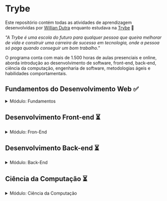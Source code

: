 # Trybe

Este repositório contém todas as atividades de aprendizagem desenvolvidas por [Willian Dutra](https://www.linkedin.com/in/williandutra/) enquanto estudava na [Trybe](https://www.betrybe.com/) :rocket:

_"A Trybe é uma escola do futuro para qualquer pessoa que queira melhorar de vida e construir uma carreira de sucesso em tecnologia, onde a pessoa só paga quando conseguir um bom trabalho."_

O programa conta com mais de 1.500 horas de aulas presenciais e online, aborda introdução ao desenvolvimento de software, front-end, back-end, ciência da computação, engenharia de software, metodologias ágeis e habilidades comportamentais.

## Fundamentos do Desenvolvimento Web :white_check_mark:

<details>
 <summary> Módulo: Fundamentos </summary>

##### Bloco 1: Introdução - Unix & Shell

- [x] 1-3: _Unix & Shell- Part 1_
- [x] 1-4: _Unix & Shell- Part 2_

##### Bloco 2: Git & GitHub

- [x] 2-1: _O que é e para que serve?_
- [x] 2-2: _Entendendo os comandos_
- [x] 2-3: _Internet - Entendendo como ela funciona_

##### Bloco 3: Introdução - HTML & CSS

- [x] 3-1: _HTML & CSS - Estruturas de página_
- [x] 3-2: _HTML & CSS - Primeiros passos em CSS_
- [x] 3-3: _HTML & CSS - Seletores e posicionamento_
- [x] 3-4: _HTML Semântico_
- [x] 3-5: _[Projeto - HTML & CSS]_

##### Bloco 4: Introdução - JavaScript

- [x] 4-1: _JavaScript - Primeiros passos_
- [x] 4-2: _JavaScript - Array e loop For_
- [x] 4-3: _JavaScript - Lógica de Programação e Algoritmos_
- [x] 4-4: _JavaScript - Objetos e funções_
- [x] 4-5: _[Projeto - Playground Functions]_

##### Bloco 5: JavaScript - DOM, Eventos e Web Storage

- [x] 5-1: _JavaScript - DOM e seletores_
- [x] 5-2: _JavaScript - Trabalhando com elementos_
- [x] 5-3: _JavaScript - Eventos_
- [x] 5-4: _JavaScript - Web Storage_
- [x] 5-6: _[Projeto - Arte com Pixels]_

##### Bloco 6: HTML & CSS avançado

- [x] 6-1: _HTML & CSS - Forms_
- [x] 6-2: _Bibliotecas JavaScript e Frameworks CSS_
- [x] 6-3: _CSS Flexbox - Part 1_
- [x] 6-4: _CSS Flexbox - Part 2_
- [x] 6-5: _CSS Responsivo - Mobile First_
- [x] 6-6: _[Projeto - Trybewarts]_

##### Bloco 7: JavaScript ES6 & Testes Unitários

- [x] 7-1: _JavaScript ES6 - let, const, arrow functions e template literals_
- [x] 7-2: _JavaScript ES6 - Objects_
- [x] 7-3: _Testes unitários em JavaScript_
- [x] 7-4: _[Projeto - JavaScript Testes Unitários]_

##### Bloco 8: JavaScript ES6 - Higher Order Functions

- [x] 8-1: _JavaScript ES6 - Introdução à Higher Order Functions_
- [x] 8-2: _JavaScript ES6 - Higher Order Functions - forEach, find, some, every, sort_
- [x] 8-3: _JavaScript ES6 - Higher Order Functions - map e filter_
- [x] 8-4: _JavaScript ES6 - Higher Order Functions - reduce_
- [x] 8-5: _JavaScript ES6 - spread operator, rest parameter, destructuring e mais_
- [x] 8-6: _[Projeto - Zoo functions]_
</details>

## Desenvolvimento Front-end :hourglass_flowing_sand:

<details>
  <summary> Módulo: Fron-End </summary>

##### Bloco 1: Assincronicidade & Callbacks

- [x] 1-1: _JavaScript Assíncrono e Callbacks_
- [x] 1-2: _JavaScript Promises_
- [x] 1-3: _Jest - Testes Assí­ncronos_
- [x] 1-4: _[Projeto - Carrinho de Compras]_

##### Bloco 2: Introdução - React

- [x] 2-1: _'Hello, world!' no React!_
- [x] 2-2: _Componentes React_
- [x] 2-3: _[Projeto - Movie Cards Library]_

##### Bloco 3: React

- [x] 3-1: _Components com estado_
- [x] 3-2: _Eventos e formulários no React_
- [x] 3-3: _[Projeto - Movie Cards Library Stateful]_

##### Bloco 4: React

- [x] 4-1: _Melhorando o reuso de componentes: props.children e PropTypes_
- [x] 4-2: _Ciclo de vida de componentes em React_
- [x] 4-3: _React Router_
- [x] 4-4: _[Projeto - Movie Cards Library CRUD]_

##### Bloco 5: Metodologias Ágeis

- [x] 5-1: _Metodologias Ágeis_
- [x] 5-2: _[Projeto - Frontend Online Store]_

##### Bloco 6: Testes em React

- [x] 6-1: _Testando React com a React Testing Library_
- [x] 6-2: _Testando React com a React Testing Library - Parte 2_
- [x] 6-3: _[Projeto - Testes em React]_

##### Bloco 7: Introdução ao Redux

- [x] 7-1: _Introdução ao Redux_
- [x] 7-2: _React com Redux - Parte 1_
- [x] 7-3: _React com Redux - Prática_
- [ ] 7-4: _React com Redux - Parte 2_
- [ ] 7-5: _Testes síncronos com React-Redux_
- [ ] 7-6: _[Projeto - Tabela com filtros de dados]_

##### Bloco 8: Projeto React - Trivia

- [ ] 8-1: _[Projeto - Jogo de Trivia]_

##### Bloco 9: React & Context API

- [ ] 9-1: _Context API do React_
- [ ] 9-2: _React Hooks - useState e useContext_
- [ ] 9-3: _React Hooks - useEffect e Hooks customizados_
- [ ] 9-4: _[Projeto - StarWars Datatable com Context API e Hooks]_

##### Bloco 10: Projeto Final de Front-end

- [ ] 10-1: _[Projeto - App de Receitas]_
</details>

## Desenvolvimento Back-end :hourglass_flowing_sand:

<details>
  <summary> Módulo: Back-End </summary>

#### Bloco 1: Docker

- [ ] 1-1: _Utilizando Container - Docker_
- [ ] 1-2: _Manipulando imagens no Docker_
- [ ] 1-3: _Orquestrando Containers com Docker Compose_
- [ ] 1-4: _[Projeto - Docker Todo-List_

##### Bloco 2: Introdução - Bancos de dados relacionais

- [ ] 2-1: _Banco de dados SQL_
- [ ] 2-2: _Encontrando dados em um banco de dados_
- [ ] 2-3: _Filtrando dados de forma especí­fica_
- [ ] 2-4: _Manipulando tabelas_
- [ ] 2-5: _[Projeto - All For One]_

##### Bloco 3: Funções SQL, JOINS e Normalização

- [ ] 3-1: _Funções mais usadas no SQL_
- [ ] 3-2: _Descomplicando JOINs e UNIONs_
- [ ] 3-3: _Stored Routines & Subqueries_
- [ ] 3-4: _[Projeto - Vocabulary Booster]_

##### Bloco 4: Introdução ao Node.js

- [ ] 4-1: _Runtime Assíncrono_
- [ ] 4-2: _API REST com Express_
- [ ] 4-3: _Testes de Integração_
- [ ] 4-4: _Express e Middlewares_
- [ ] 4-5: _Express e MySQL_
- [ ] 4-6: _[Projeto - Talker Manager]_

##### Bloco 5: Arquitetura de Software: Model, Service e Controller

- [ ] 5-1: _Arquitetura de Software: Camada Model_
- [ ] 5-2: _Arquitetura de Software: Camada Service_
- [ ] 5-3: _Arquitetura de Software: Camada Controller_
- [ ] 5-4: _[Projeto - Store Manager]_

##### Bloco 6: ORM e Autenticação

- [ ] 6-1: _ORM - Interface da aplicação com o banco de dados_
- [ ] 6-2: _ORM - Associations 1:1 e 1:N_
- [ ] 6-3: _ORM - Associations N:N e Transactions_
- [ ] 6-4: _JWT - (JSON Web Token)_
- [ ] 6-5: _[Projeto - API de Blogs]_

##### Bloco 7: Deployment

- [ ] 7-1: _Infraestrutura - Deploy com Heroku_
- [ ] 7-2: _Deploy Docker & Heroku_
- [ ] 7-3: _[Projeto - Stranger Things]_

##### Bloco 8: Introdução a TypeScripy

- [ ] 8-1: _Introdução ao TypeScript_
- [ ] 8-2: _Tipagem Estática e Generics_
- [ ] 8-3: _Express com TypeScript_
- [ ] 8-4: _[Projeto - Trybesmith]_

##### Bloco 9: Programação Orientada a Objetos

- [ ] 9-1: _Introdução à Orientação a Objetos_
- [ ] 9-2: _Herança e Interfaces_
- [ ] 9-3: _Polimorfismo_
- [ ] 9-4: _SOLID - Introdução e Princípios S, O e D_
- [ ] 9-5: _SOLID - Princípios L e I_
- [ ] 9-6: _[Projeto - Trybers and Dragons]_

##### Bloco 10: Projeto - TFC - Trybe Futebol Clube

- [ ] 10-1: _[Projeto - TFC - Trybe Futebol Clube]_

##### Bloco 11: Introdução ao MongoDB

- [ ] 11-1: _MongoDB - Introdução_
- [ ] 11-2: _Filter Operators_
- [ ] 11-3: _Operadores de consulta_
- [ ] 11-4: _Updates Simples_
- [ ] 11-5: _Updates Complexos - Arrays_
- [ ] 11-6: _[Projeto - Commerce]_

##### Bloco 12: MongoDB com Node.js e POO

- [ ] 12-1: _Mongoose e arquitetura MSC (Camada Model)_
- [ ] 12-2: _Mongoose e arquitetura MSC (Camada Service e Controller)_
- [ ] 12-3: _[Projeto - Car Shop]_

##### Bloco 13: Projeto - App de Delivery

- [ ] 13-1: _[Projeto - App de Devlivery]_

##### Bloco 13: MasterClass - VPS, CI/CD

- [ ] 13-1: _VPS_
- [ ] 13-2: _Dia 2_
</details>

## Ciência da Computação :hourglass_flowing_sand:

<details>
  <summary> Módulo: Ciência da Computação </summary>

##### Bloco 1: Python

- [ ] 1-1: _Aprendendo Python_
- [ ] 1-2: _Testes e Exceções_
- [ ] 1-3: _Entrada e Saí­da de dados_
- [ ] 1-4: _Entrada e Saída de dados_
- [ ] 1-5: _[Projeto - Tech news]_

##### Bloco 2: Padrões de Projeto

- [ ] 2-1: _P.O.O em Python_
- [ ] 2-2: _Padrões - Iteraotr, Adapter, Strategy_
- [ ] 2-3: _Padrões - Decorator, Observer, Factory_
- [ ] 2-4: _[Projeto - Relatórios de Estoque]_

##### Bloco 3: Redes e Raspagem de Dados

- [ ] 3-1: _Arquitetura de redes_
- [ ] 3-2: _Raspagem de dados_
- [ ] 3-3: _Outras Ferramentas de Raspagem de dados_
- [ ] 3-4: _[Projeto - Tech News]_

##### Bloco 4: Algoritmos

- [ ] 4-1: _Complexidade de Algoritmos_
- [ ] 4-2: _Recursividade e Estratégias para solução de problemas_
- [ ] 4-3: _Algoritmos de ordenação e busca_
- [ ] 4-4: _[Projeto - Algoritmos]_

##### Bloco 5: Estrutura de Dados I

- [ ] 5-1: _Arquitetura de Computadores_
- [ ] 5-2: _Arrays_
- [ ] 5-3: _Nó e Listas Encadeadas_
- [ ] 5-4: _Pilhas e Filas_
- [ ] 5-5: _[Projeto - TING - Trybe Is Not Google]_

##### Bloco 6: Estrutura de Dados II

- [ ] 6-1: _Hashmap e Dict_
- [ ] 6-2: _Set_
- [ ] 6-3: _[Projeto - Restaurant Orders]_
</details>
